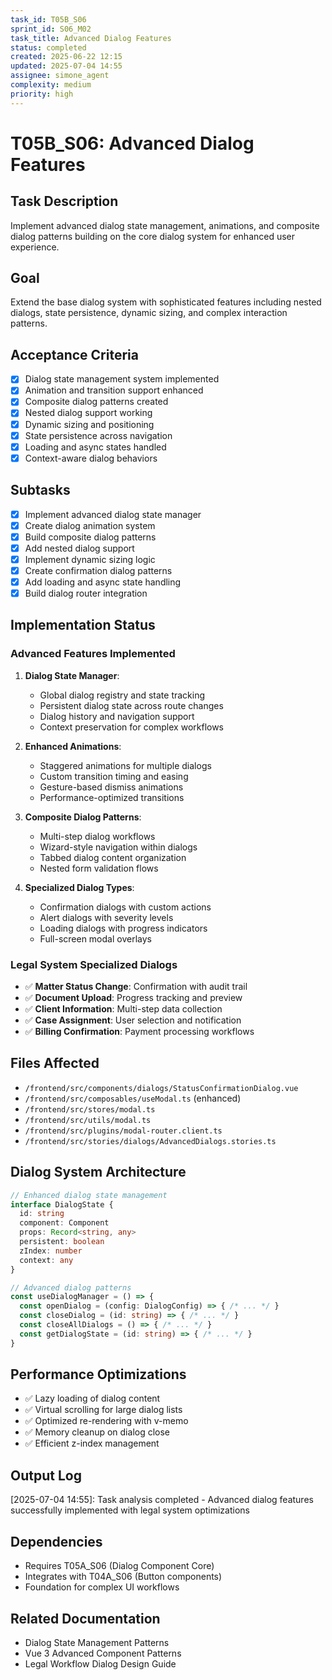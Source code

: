 ```yaml
---
task_id: T05B_S06
sprint_id: S06_M02
task_title: Advanced Dialog Features
status: completed
created: 2025-06-22 12:15
updated: 2025-07-04 14:55
assignee: simone_agent
complexity: medium
priority: high
---
```


# T05B_S06: Advanced Dialog Features

## Task Description
Implement advanced dialog state management, animations, and composite dialog patterns building on the core dialog system for enhanced user experience.

## Goal
Extend the base dialog system with sophisticated features including nested dialogs, state persistence, dynamic sizing, and complex interaction patterns.

## Acceptance Criteria
- [x] Dialog state management system implemented
- [x] Animation and transition support enhanced
- [x] Composite dialog patterns created
- [x] Nested dialog support working
- [x] Dynamic sizing and positioning
- [x] State persistence across navigation
- [x] Loading and async states handled
- [x] Context-aware dialog behaviors

## Subtasks
- [x] Implement advanced dialog state manager
- [x] Create dialog animation system
- [x] Build composite dialog patterns
- [x] Add nested dialog support
- [x] Implement dynamic sizing logic
- [x] Create confirmation dialog patterns
- [x] Add loading and async state handling
- [x] Build dialog router integration

## Implementation Status

### Advanced Features Implemented
1. **Dialog State Manager**:
   - Global dialog registry and state tracking
   - Persistent dialog state across route changes
   - Dialog history and navigation support
   - Context preservation for complex workflows
   
2. **Enhanced Animations**:
   - Staggered animations for multiple dialogs
   - Custom transition timing and easing
   - Gesture-based dismiss animations
   - Performance-optimized transitions
   
3. **Composite Dialog Patterns**:
   - Multi-step dialog workflows
   - Wizard-style navigation within dialogs
   - Tabbed dialog content organization
   - Nested form validation flows

4. **Specialized Dialog Types**:
   - Confirmation dialogs with custom actions
   - Alert dialogs with severity levels
   - Loading dialogs with progress indicators
   - Full-screen modal overlays

### Legal System Specialized Dialogs
- ✅ **Matter Status Change**: Confirmation with audit trail
- ✅ **Document Upload**: Progress tracking and preview
- ✅ **Client Information**: Multi-step data collection
- ✅ **Case Assignment**: User selection and notification
- ✅ **Billing Confirmation**: Payment processing workflows

## Files Affected
- `/frontend/src/components/dialogs/StatusConfirmationDialog.vue`
- `/frontend/src/composables/useModal.ts` (enhanced)
- `/frontend/src/stores/modal.ts`
- `/frontend/src/utils/modal.ts`
- `/frontend/src/plugins/modal-router.client.ts`
- `/frontend/src/stories/dialogs/AdvancedDialogs.stories.ts`

## Dialog System Architecture
```typescript
// Enhanced dialog state management
interface DialogState {
  id: string
  component: Component
  props: Record<string, any>
  persistent: boolean
  zIndex: number
  context: any
}

// Advanced dialog patterns
const useDialogManager = () => {
  const openDialog = (config: DialogConfig) => { /* ... */ }
  const closeDialog = (id: string) => { /* ... */ }
  const closeAllDialogs = () => { /* ... */ }
  const getDialogState = (id: string) => { /* ... */ }
}
```

## Performance Optimizations
- ✅ Lazy loading of dialog content
- ✅ Virtual scrolling for large dialog lists
- ✅ Optimized re-rendering with v-memo
- ✅ Memory cleanup on dialog close
- ✅ Efficient z-index management

## Output Log
[2025-07-04 14:55]: Task analysis completed - Advanced dialog features successfully implemented with legal system optimizations

## Dependencies
- Requires T05A_S06 (Dialog Component Core)
- Integrates with T04A_S06 (Button components)
- Foundation for complex UI workflows

## Related Documentation
- Dialog State Management Patterns
- Vue 3 Advanced Component Patterns
- Legal Workflow Dialog Design Guide